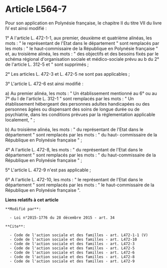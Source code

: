 # Article L564-7

Pour son application en Polynésie française, le chapitre II du titre VII du livre IV est ainsi modifié : 

1° A l'article L. 472-1-1, aux premier, deuxième et quatrième alinéas, les mots : " le représentant de l'Etat dans le
département " sont remplacés par les mots : " le haut-commissaire de la République en Polynésie française " et, au troisième
alinéa, les mots : " des objectifs et des besoins fixés par le schéma régional d'organisation sociale et médico-sociale prévu
au b du 2° de l'article L. 312-5 et " sont supprimés ; 

2° Les articles L. 472-3 et L. 472-5 ne sont pas applicables ; 

3° L'article L. 472-6 est ainsi modifié : 

a) Au premier alinéa, les mots : " Un établissement mentionné au 6° ou au 7° du I de l'article L. 312-1 " sont remplacés par
les mots : " Un établissement hébergeant des personnes adultes handicapées ou des personnes âgées ou dispensant des soins de
longue durée ou de psychiatrie, dans les conditions prévues par la réglementation applicable localement, " ; 

b) Au troisième alinéa, les mots : " du représentant de l'Etat dans le département " sont remplacés par les mots : " du haut-
commissaire de la République en Polynésie française " ; 

4° A l'article L. 472-8, les mots : " du représentant de l'Etat dans le département " sont remplacés par les mots : " du
haut-commissaire de la République en Polynésie française " ; 

5° L'article L. 472-9 n'est pas applicable ; 

6° A l'article L. 472-10, les mots : " le représentant de l'Etat dans le département " sont remplacés par les mots : " le
haut-commissaire de la République en Polynésie française ".

**Liens relatifs à cet article**

	**Modifié par**:

	  - Loi n°2015-1776 du 28 décembre 2015 - art. 34

	**Cite**:

	  - Code de l'action sociale et des familles - art. L472-1-1 (V)
	  - Code de l'action sociale et des familles - art. L472-10
	  - Code de l'action sociale et des familles - art. L472-3
	  - Code de l'action sociale et des familles - art. L472-5
	  - Code de l'action sociale et des familles - art. L472-6
	  - Code de l'action sociale et des familles - art. L472-8
	  - Code de l'action sociale et des familles - art. L472-9
